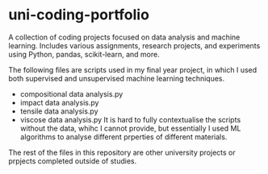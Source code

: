 # uni-coding-portfolio
A collection of coding projects focused on data analysis and machine learning. Includes various assignments, research projects, and experiments using Python, pandas, scikit-learn, and more.

The following files are scripts used in my final year project, in which I used both supervised and unsupervised machine learning techniques. 
- compositional data analysis.py
- impact data analysis.py
- tensile data analysis.py
- viscose data analysis.py
It is hard to fully contextualise the scripts without the data, whihc I cannot provide, but essentially I used ML algorithms to analyse  different prperties of different materials.

The rest of the files in this repository are other university projects or prpjects completed outside of studies.

